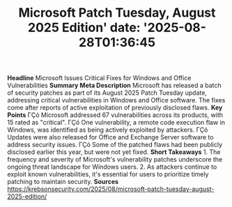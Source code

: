 ﻿---
title: "Microsoft Patch Tuesday, August 2025 Edition'
date: '2025-08-28T01:36:45"
category: "Markets"
summary: ""
slug: "microsoft patch tuesday august 2025 edition"
source_urls:
  - "https://krebsonsecurity.com/2025/08/microsoft-patch-tuesday-august-2025-edition/"
seo:
  title: "Microsoft Patch Tuesday, August 2025 Edition | Hash n Hedge'
  description: '"
  keywords: ["news", "markets", "brief"]
---
**Headline** Microsoft Issues Critical Fixes for Windows and Office Vulnerabilities  **Summary Meta Description** Microsoft has released a batch of security patches as part of its August 2025 Patch Tuesday update, addressing critical vulnerabilities in Windows and Office software. The fixes come after reports of active exploitation of previously disclosed flaws.  **Key Points**  ΓÇó Microsoft addressed 67 vulnerabilities across its products, with 15 rated as "critical". ΓÇó One vulnerability, a remote code execution flaw in Windows, was identified as being actively exploited by attackers. ΓÇó Updates were also released for Office and Exchange Server software to address security issues. ΓÇó Some of the patched flaws had been publicly disclosed earlier this year, but were not yet fixed.  **Short Takeaways**  1. The frequency and severity of Microsoft's vulnerability patches underscore the ongoing threat landscape for Windows users. 2. As attackers continue to exploit known vulnerabilities, it's essential for users to prioritize timely patching to maintain security.  **Sources** https://krebsonsecurity.com/2025/08/microsoft-patch-tuesday-august-2025-edition/ 
